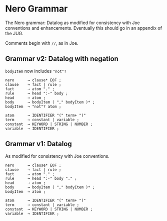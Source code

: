 # Nero Grammar

The Nero grammar: Datalog as modified for consistency with Joe
conventions and enhancements. Eventually this should go in an appendix of 
the JUG.

Comments begin with `//`, as in Joe.

## Grammar v2:  Datalog with negation

`bodyItem` now includes `"not"?`

```grammar
nero      → clause* EOF ;
clause    → fact | rule ;
fact      → atom "." ;
rule      → head ":-" body ; 
head      → atom ;
body      → bodyItem ( "," bodyItem )* ;
bodyItem  → "not"? atom ;

atom      → IDENTIFIER "(" term+ ")"
term      → constant | variable ;
constant  → KEYWORD | STRING | NUMBER ;
variable  → IDENTIFIER ;
```

## Grammar v1: Datalog

As modified for consistency with Joe conventions.

```grammar
nero      → clause* EOF ;
clause    → fact | rule ;
fact      → atom "." ;
rule      → head ":-" body "." ;
head      → atom ;
body      → bodyItem ( "," bodyItem )* ;
bodyItem  → atom ;

atom      → IDENTIFIER "(" term+ ")"
term      → constant | variable ;
constant  → KEYWORD | STRING | NUMBER ;
variable  → IDENTIFIER ;
```